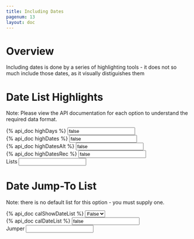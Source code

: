 ```yaml
---
title: Including Dates
pagenum: 13
layout: doc
---
```


# Overview

Including dates is done by a series of highlighting tools - it does not so much include
those dates, as it visually distiguishes them


# Date List Highlights

Note: Please view the API documentation for each option to understand the required data format.

<div class="ui-field-contain">
	<label for="cal4a">{% api_doc highDays %}</label>
	<input id="cal4a" data-link="cal4" data-opt="highDays" value="false" type="text" class="demopick">
</div>
<div class="ui-field-contain">
	<label for="cal4b">{% api_doc highDates %}</label>
	<input id="cal4b" data-link="cal4" data-opt="highDates" value="false" type="text" class="demopick">
</div>
<div class="ui-field-contain">
	<label for="cal4c">{% api_doc highDatesAlt %}</label>
	<input id="cal4c" data-link="cal4" data-opt="highDatesAlt" value="false" type="text" class="demopick">
</div>
<div class="ui-field-contain">
	<label for="cal4d">{% api_doc highDatesRec %}</label>
	<input id="cal4d" data-link="cal4" data-opt="highDatesRec" value="false" type="text" class="demopick">
</div>
<div class="ui-field-contain">
	<label for="cal4">Lists</label>
	<input type="text" id="cal4" data-role="datebox" data-options='{"mode":"calbox", "themeDateHighAlt":"c", "themeDateHighRec":"d", "hideInput": true, "useInline":true}'>
</div>


# Date Jump-To List

Note: there is no default list for this option - you must supply one.

<div class="ui-field-contain">
	<label for="cal1a">{% api_doc calShowDateList %}</label>
	<select id="cal1a" data-link="cal1" data-opt="calShowDateList" data-role="flipswitch" class="demopick"><option value="false">False</option><option value="true">True</option></select>
</div>
<div class="ui-field-contain">
	<label for="cal1d">{% api_doc calDateList %}</label>
	<input id="cal1d" data-link="cal1" data-opt="calDateList" value="false" type="text" class="demopick">
</div>
<div class="ui-field-contain">
	<label for="cal1">Jumper</label>
	<input type="text" id="cal1" data-role="datebox" data-options='{"mode":"calbox", "hideInput": true, "useInline": true}'>
</div>
